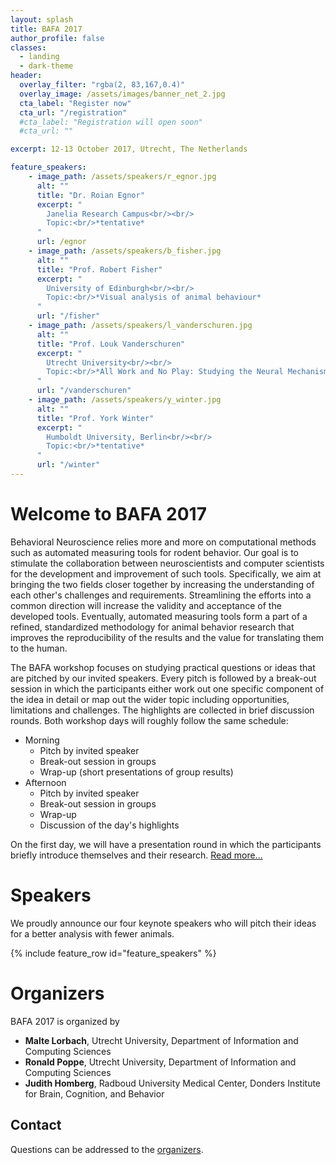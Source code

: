 ```yaml
---
layout: splash
title: BAFA 2017
author_profile: false
classes:
  - landing
  - dark-theme
header:
  overlay_filter: "rgba(2, 83,167,0.4)"
  overlay_image: /assets/images/banner_net_2.jpg
  cta_label: "Register now"
  cta_url: "/registration"
  #cta_label: "Registration will open soon"
  #cta_url: ""

excerpt: 12-13 October 2017, Utrecht, The Netherlands

feature_speakers:
    - image_path: /assets/speakers/r_egnor.jpg
      alt: ""
      title: "Dr. Roian Egnor"
      excerpt: "
        Janelia Research Campus<br/><br/>
        Topic:<br/>*tentative*
      "
      url: /egnor
    - image_path: /assets/speakers/b_fisher.jpg
      alt: ""
      title: "Prof. Robert Fisher"
      excerpt: "
        University of Edinburgh<br/><br/>
        Topic:<br/>*Visual analysis of animal behaviour*
      "
      url: "/fisher"
    - image_path: /assets/speakers/l_vanderschuren.jpg
      alt: ""
      title: "Prof. Louk Vanderschuren"
      excerpt: "
        Utrecht University<br/><br/>
        Topic:<br/>*All Work and No Play: Studying the Neural Mechanisms of Social Play Behaviour in Rats*
      "
      url: "/vanderschuren"
    - image_path: /assets/speakers/y_winter.jpg
      alt: ""
      title: "Prof. York Winter"
      excerpt: "
        Humboldt University, Berlin<br/><br/>
        Topic:<br/>*tentative*
      "
      url: "/winter"
---
```


# Welcome to BAFA 2017
Behavioral Neuroscience relies more and more on computational methods such as automated measuring tools for rodent behavior. Our goal is to stimulate the collaboration between neuroscientists and computer scientists for the development and improvement of such tools. Specifically, we aim at bringing the two fields closer together by increasing the understanding of each other's challenges and requirements. Streamlining the efforts into a common direction will increase the validity and acceptance of the developed tools. Eventually, automated measuring tools form a part of a refined, standardized methodology for animal behavior research that improves the reproducibility of the results and the value for translating them to the human.

The BAFA workshop focuses on studying practical questions or ideas that are pitched by our invited speakers. Every pitch is followed by a break-out session in which the participants either work out one specific component of the idea in detail or map out the wider topic including opportunities, limitations and challenges. The highlights are collected in brief discussion rounds. Both workshop days will roughly follow the same schedule:

* Morning
  - Pitch by invited speaker
  - Break-out session in groups
  - Wrap-up (short presentations of group results)
* Afternoon
  - Pitch by invited speaker
  - Break-out session in groups
  - Wrap-up
  - Discussion of the day's highlights

On the first day, we will have a presentation round in which the participants briefly introduce themselves and their research. [Read more...](/presentation_format)


# Speakers
We proudly announce our four keynote speakers who will pitch their ideas for a better analysis with fewer animals.

{% include feature_row id="feature_speakers" %}


# Organizers
BAFA 2017 is organized by

* **Malte Lorbach**, Utrecht University, Department of Information and Computing Sciences
* **Ronald Poppe**, Utrecht University, Department of Information and Computing Sciences
* **Judith Homberg**, Radboud University Medical Center, Donders Institute for Brain, Cognition, and Behavior

## Contact

Questions can be addressed to the <a href="mailto:{{ 'bafaworkshop2017@gmail.com' | encode_email }}?Subject=BAFA 2017">organizers</a>.